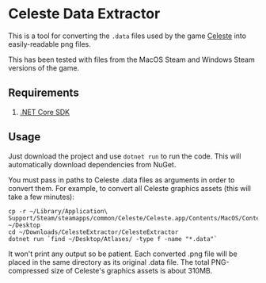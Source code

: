 Celeste Data Extractor
======================

This is a tool for converting the `.data` files used by the game [Celeste](http://www.celestegame.com/) into easily-readable png files. 

This has been tested with files from the MacOS Steam and Windows Steam versions of the game.

Requirements
------------

1. [.NET Core SDK](https://www.microsoft.com/net/download/)

Usage
-----

Just download the project and use `dotnet run` to run the code. This will automatically download dependencies from NuGet. 

You must pass in paths to Celeste .data files as arguments in order to convert them. For example, to convert all Celeste graphics assets (this will take a few minutes):

```
cp -r ~/Library/Application\ Support/Steam/steamapps/common/Celeste/Celeste.app/Contents/MacOS/Content/Graphics/Atlases ~/Desktop
cd ~/Downloads/CelesteExtractor/CelesteExtractor
dotnet run `find ~/Desktop/Atlases/ -type f -name "*.data"`
```

It won't print any output so be patient. Each converted .png file will be placed in the same directory as its original .data file. The total PNG-compressed size of Celeste's graphics assets is about 310MB.
